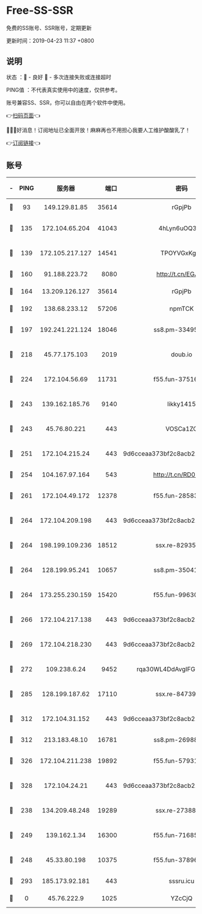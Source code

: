 # Free-SS-SSR

免费的SS账号、SSR账号，定期更新

更新时间：2019-04-23 11:37 +0800

## 说明

状态     ：🙂 - 良好 🙁 - 多次连接失败或连接超时

PING值   ：不代表真实使用中的速度，仅供参考。

账号兼容SS、SSR，你可以自由在两个软件中使用。

👉[扫码页面](https://liesauer.github.io/Free-SS-SSR/)👈

🎉🎉🎉好消息！订阅地址已全面开放！麻麻再也不用担心我要人工维护酸酸乳了！

👉[订阅链接](https://www.liesauer.net/yogurt/subscribe?ACCESS_TOKEN=DAYxR3mMaZAsaqUb)👈

## 账号

|-|PING|服务器|端口|密码|加密方式|区域|
|:----:|:----:|:-----:|-----:|:----:|:----:|:----:|
|🙂|93|149.129.81.85|35614|rGpjPb|rc4-md5|HK|
|🙂|135|172.104.65.204|41043|4hLyn6uOQ3hU|aes-256-cfb|JP|
|🙂|139|172.105.217.127|14541|TPOYVGxKglpi|aes-256-cfb|JP|
|🙂|160|91.188.223.72|8080|http://t.cn/EGJIyrl|rc4-md5|RU|
|🙂|164|13.209.126.127|35614|rGpjPb|rc4-md5|KR|
|🙂|192|138.68.233.12|57206|npmTCK|rc4-md5|US|
|🙂|197|192.241.221.124|18046|ss8.pm-33495332|aes-256-cfb|US|
|🙂|218|45.77.175.103|2019|doub.io|aes-128-ctr|SG|
|🙂|224|172.104.56.69|11731|f55.fun-37516800|aes-256-cfb|SG|
|🙂|243|139.162.185.76|9140|likky1415|aes-256-cfb|DE|
|🙂|243|45.76.80.221|443|VOSCa1ZG|aes-256-cfb|DE|
|🙂|251|172.104.215.24|443|9d6cceaa373bf2c8acb22e60b6a58be6|aes-256-cfb|US|
|🙂|254|104.167.97.164|543|http://t.cn/RD0D7sx|rc4-md5|CA|
|🙂|261|172.104.49.172|12378|f55.fun-28583571|aes-256-cfb|SG|
|🙂|264|172.104.209.198|443|9d6cceaa373bf2c8acb22e60b6a58be6|aes-256-cfb|US|
|🙂|264|198.199.109.236|18512|ssx.re-82935450|aes-256-cfb|US|
|🙂|264|128.199.95.241|10657|ss8.pm-35041128|aes-256-cfb|SG|
|🙂|264|173.255.230.159|15420|f55.fun-99630859|aes-256-cfb|US|
|🙂|266|172.104.217.138|443|9d6cceaa373bf2c8acb22e60b6a58be6|aes-256-cfb|US|
|🙂|269|172.104.218.230|443|9d6cceaa373bf2c8acb22e60b6a58be6|aes-256-cfb|US|
|🙂|272|109.238.6.24|9452|rqa30WL4DdAvgIFG6Fs3znzTa|aes-256-cfb|FR|
|🙂|285|128.199.187.62|17110|ssx.re-84739131|aes-256-cfb|SG|
|🙂|312|172.104.31.152|443|9d6cceaa373bf2c8acb22e60b6a58be6|aes-256-cfb|US|
|🙂|312|213.183.48.10|16781|ss8.pm-26988503|rc4-md5|RU|
|🙂|326|172.104.211.238|19892|f55.fun-57931164|aes-256-cfb|US|
|🙂|328|172.104.24.21|443|9d6cceaa373bf2c8acb22e60b6a58be6|aes-256-cfb|US|
|🙂|238|134.209.48.248|19289|ssx.re-27388997|aes-256-cfb|US|
|🙂|249|139.162.1.34|16300|f55.fun-71685076|aes-256-cfb|SG|
|🙁|248|45.33.80.198|10375|f55.fun-37896018|aes-256-cfb|US|
|🙁|293|185.173.92.181|443|sssru.icu|rc4-md5|RU|
|🙁|0|45.76.222.9|1025|YZcCjQ|rc4-md5|JP|
